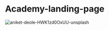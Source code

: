 # Academy-landing-page

![aniket-deole-HWK1zd0OxUU-unsplash](https://user-images.githubusercontent.com/33801241/138087462-01565aaf-abec-4819-b46e-dd4657b83c85.jpg)
